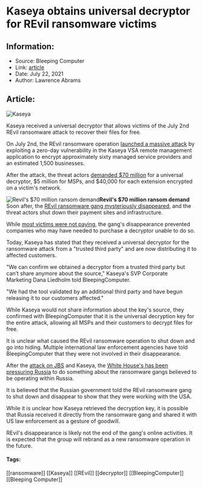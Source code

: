 # Kaseya obtains universal decryptor for REvil ransomware victims
### 

## Information:
+ Source: Bleeping Computer
+ Link: [article](https://www.bleepingcomputer.com/news/security/kaseya-obtains-universal-decryptor-for-revil-ransomware-victims/)
+ Date: July 22, 2021
+ Author: Lawrence Abrams


## Article:
![Kaseya](https://www.bleepstatic.com/content/hl-images/2021/07/05/Kaseya__headpic.jpg)


Kaseya received a universal decryptor that allows victims of the July 2nd REvil ransomware attack to recover their files for free.


On July 2nd, the REvil ransomware operation [launched a massive attack](https://www.bleepingcomputer.com/news/security/revil-ransomware-hits-1-000-plus-companies-in-msp-supply-chain-attack/) by exploiting a zero-day vulnerability in the Kaseya VSA remote management application to encrypt approximately sixty managed service providers and an estimated 1,500 businesses.


After the attack, the threat actors [demanded $70 million](https://www.bleepingcomputer.com/news/security/revil-ransomware-asks-70-million-to-decrypt-all-kaseya-attack-victims/) for a universal decryptor, $5 million for MSPs, and $40,000 for each extension encrypted on a victim's network.



![Revil's $70 million ransom demand](https://www.bleepstatic.com/images/news/u/1100723/Ransomware/Sodinokibi%20(REvil)/REvilKaseya70Mil.jpg)**Revil's $70 million ransom demand**
Soon after, the [REvil ransomware gang mysteriously disappeared](https://www.bleepingcomputer.com/news/security/revil-ransomware-gangs-web-sites-mysteriously-shut-down/), and the threat actors shut down their payment sites and infrastructure.


While [most victims were not paying](https://www.bleepingcomputer.com/news/security/revil-victims-are-refusing-to-pay-after-flawed-kaseya-ransomware-attack/), the gang's disappearance prevented companies who may have needed to purchase a decryptor unable to do so.


Today, Kaseya has stated that they received a universal decryptor for the ransomware attack from a "trusted third party" and are now distributing it to affected customers.


"We can confirm we obtained a decryptor from a trusted third party but can’t share anymore about the source," Kaseya's SVP Corporate Marketing Dana Liedholm told BleepingComputer.


"We had the tool validated by an additional third party and have begun releasing it to our customers affected."


While Kaseya would not share information about the key's source, they confirmed with BleepingComputer that it is the universal decryption key for the entire attack, allowing all MSPs and their customers to decrypt files for free.


It is unclear what caused the REvil ransomware operation to shut down and go into hiding. Multiple international law enforcement agencies have told BleepingComputer that they were not involved in their disappearance.


After the [attack on JBS](https://www.bleepingcomputer.com/news/security/fbi-revil-cybergang-behind-the-jbs-ransomware-attack/) and Kaseya, the [White House's has been pressuring Russia](https://www.bleepingcomputer.com/news/security/biden-asks-putin-to-crack-down-on-russian-based-ransomware-gangs/) to do something about the ransomware gangs believed to be operating within Russia.


It is believed that the Russian government told the REvil ransomware gang to shut down and disappear to show that they were working with the USA.


While it is unclear how Kaseya retrieved the decryption key, it is possible that Russia received it directly from the ransomware gang and shared it with US law enforcement as a gesture of goodwill.


REvil's disappearance is likely not the end of the gang's online activities. It is expected that the group will rebrand as a new ransomware operation in the future.




#### Tags:
[[ransomware]] [[Kaseya]] [[REvil]] [[decryptor]] [[BleepingComputer]] [[Bleeping Computer]]
